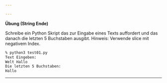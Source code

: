 ```yaml
---

---
```


**Übung (String Ende)**

Schreibe ein Python Skript das zur Eingabe eines Texts auffordert und das danach die letzten 5 Buchstaben ausgibt. Hinweis: Verwende slice mit negativem Index.

```bash
% python3 test01.py
Text Eingeben:
Welt Hallo
Die letzten 5 Buchstaben:
Hallo
```

---

